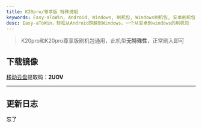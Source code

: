 ```yaml
---
title: K20pro/尊享版 特殊说明
keywords: Easy-aToWin, Android, Windows, 刷机包, Windows刷机包, 安卓刷机包,  Windows11, Windows10, Windows 11 arm, Windows 10 arm, 安卓刷Windows, 小米刷Windows, 一加刷Windows, 红米刷Windows, 亦魔
desc: Easy-aToWin，轻松从Android跨越到Windows，一个从安卓到windows的刷机包
---
```

> K20pro和K20pro尊享版刷机包通用，此机型**无特殊性**，正常刷入即可


## 下载镜像
[移动云盘](https://caiyun.139.com/m/i?1N5BUBk4lEY3L)提取码：**2UOV**

---

## 更新日志
忘了